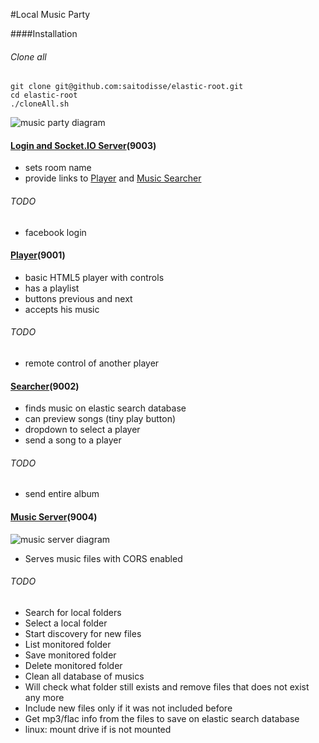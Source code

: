 #Local Music Party

####Installation

###### Clone all
```
git clone git@github.com:saitodisse/elastic-root.git
cd elastic-root
./cloneAll.sh
```


![music party diagram](https://docs.google.com/drawings/d/1s1pn9j1HyYyN4xdEJo8707BzDixOZsyC4k3o6BRixFg/pub?w=720&amp;h=540 "music party diagram")


#### [Login and Socket.IO Server](https://github.com/saitodisse/socket-io-server)(9003)

 - sets room name
 - provide links to [Player](https://github.com/saitodisse/elastic-player) and [Music Searcher](https://github.com/saitodisse/elastic-music-searcher)

###### TODO
 - facebook login




#### [Player](https://github.com/saitodisse/elastic-player)(9001)

 - basic HTML5 player with controls
 - has a playlist
 - buttons previous and next
 - accepts his music

###### TODO
 - remote control of another player




#### [Searcher](https://github.com/saitodisse/elastic-music-searcher)(9002)

 - finds music on elastic search database
 - can preview songs (tiny play button)
 - dropdown to select a player
 - send a song to a player

###### TODO
 - send entire album





#### [Music Server](https://github.com/saitodisse/elastic-music-server)(9004)

![music server diagram](https://docs.google.com/drawings/d/1HnM9_fhsr1D2oaUNB0ZZvwAL1b-kmwCpQYscUp63L1Y/pub?w=480&amp;h=360 "Music Server Diagram")

 - Serves music files with CORS enabled

###### TODO
 - Search for local folders
 - Select a local folder
 - Start discovery for new files
 - List monitored folder
 - Save monitored folder
 - Delete monitored folder
 - Clean all database of musics
 - Will check what folder still exists and remove files that does not exist any more
 - Include new files only if it was not included before
 - Get mp3/flac info from the files to save on elastic search database
 - linux: mount drive if is not mounted
